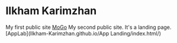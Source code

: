 # Ilkham Karimzhan
My first public site
[MoGo](https://Ilkham-Karimzhan.github.io/MoGo/)
My second public site. It's a landing page.
[AppLab](Ilkham-Karimzhan.github.io/App Landing/index.html/)
